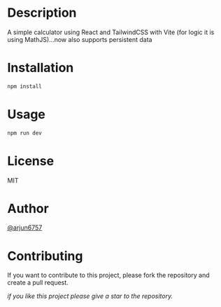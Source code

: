 # Description

A simple calculator using React and TailwindCSS with Vite (for logic it is using MathJS)...now also supports persistent data

# Installation

```bash
npm install
```

# Usage

```bash
npm run dev
```

# License

MIT

# Author

[@arjun6757](https://github.com/arjun6757)

# Contributing

If you want to contribute to this project, please fork the repository and create a pull request.
 
 <!-- using two asterisk for bold text -->

*if you like this project please give a star to the repository.* 